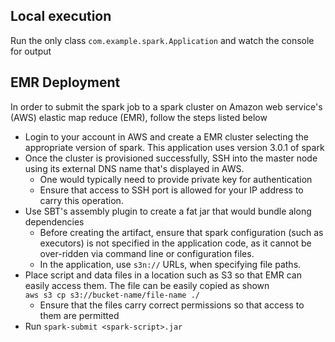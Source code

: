 ## Local execution 
Run the only class `com.example.spark.Application` and watch the console for output
## EMR Deployment
In order to submit the spark job to a spark cluster on Amazon web service's (AWS) elastic map reduce (EMR), follow the steps listed below
 - Login to your account in AWS and create a EMR cluster selecting the appropriate version of spark. This application uses version 3.0.1 of spark
 - Once the cluster is provisioned successfully, SSH into the master node using its external DNS name that's displayed in AWS.
    - One would typically need to provide private key for authentication 
    - Ensure that access to SSH port is allowed for your IP address to carry this operation.
 - Use SBT's assembly plugin to create a fat jar that would bundle along dependencies
    - Before creating the artifact, ensure that spark configuration (such as executors) is not specified in the application code, as it cannot be over-ridden via command line or configuration files.
    - In the application, use `s3n://` URLs, when specifying file paths.
 - Place script and data files in a location such as S3 so that EMR can easily access them. The file can be easily copied as shown  
   `aws s3 cp s3://bucket-name/file-name ./ `
   - Ensure that the files carry correct permissions so that access to them are permitted 
 - Run `spark-submit <spark-script>.jar`
 
 